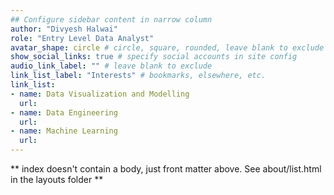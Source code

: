 ```yaml
---
## Configure sidebar content in narrow column
author: "Divyesh Halwai"
role: "Entry Level Data Analyst"
avatar_shape: circle # circle, square, rounded, leave blank to exclude
show_social_links: true # specify social accounts in site config
audio_link_label: "" # leave blank to exclude
link_list_label: "Interests" # bookmarks, elsewhere, etc.
link_list:
- name: Data Visualization and Modelling
  url: 
- name: Data Engineering
  url: 
- name: Machine Learning
  url: 
---
```


** index doesn't contain a body, just front matter above.
See about/list.html in the layouts folder **